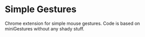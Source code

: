 Simple Gestures
=============

Chrome extension for simple mouse gestures. Code is based on miniGestures without any shady stuff.
